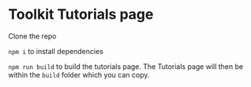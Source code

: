 # Toolkit Tutorials page

Clone the repo

`npm i` to install dependencies

`npm run build` to build the tutorials page. The Tutorials page will then be within the `build` folder which you can copy.
